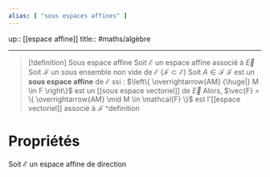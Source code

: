 ```yaml
---
alias: [ "sous espaces affines" ]
---
```

up:: [[espace affine]]
title::
#maths/algèbre 

---

> [!definition] Sous espace affine
> Soit $\mathcal{E}$ un espace affine associé à $\vec{E}$
> Soit $\mathcal{F}$ un sous ensemble non vide de $\mathcal{E}$ ($\mathcal{F} \subset \mathcal{E}$)
> Soit $A \in \mathcal{F}$
> $\mathcal{F}$ est un **sous espace affine** de $\mathcal{E}$ ssi :
> $\left\{ \overrightarrow{AM} {\huge|} M \in F \right\}$ est un [[sous espace vectoriel]] de $\vec{E}$
> Alors, $\vec{F} = \{ \overrightarrow{AM} \mid M \in \mathcal{F} \}$ est l'[[espace vectoriel]] associé à $\mathcal{F}$
^definition


# Propriétés

Soit $\mathcal{E}$ un espace affine de direction